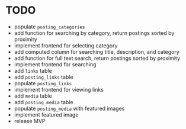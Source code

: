 # TODO

- populate `posting_categories`
- add function for searching by category, return postings sorted by proximity
- implement frontend for selecting category
- add computed column for searching title, description, and category
- add function for full text search, return postings sorted by proximity
- implement frontend for searching
- add `links` table
- add `posting_links` table
- populate `posting_links`
- implement frontend for viewing links
- add `media` table
- add `posting_media` table
- populate `posting_media` with featured images
- implement featured image
- release MVP
